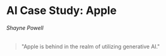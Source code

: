 # AI Case Study: Apple

###### Shayne Powell

>"Apple is behind in the realm of utilizing generative AI."